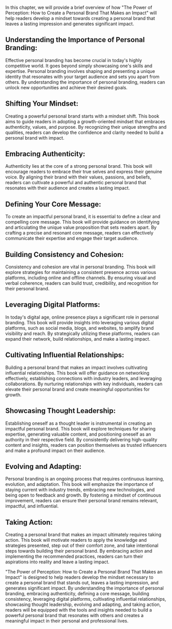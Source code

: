 
In this chapter, we will provide a brief overview of how "The Power of Perception: How to Create a Personal Brand That Makes an Impact" will help readers develop a mindset towards creating a personal brand that leaves a lasting impression and generates significant impact.

## Understanding the Importance of Personal Branding:

Effective personal branding has become crucial in today's highly competitive world. It goes beyond simply showcasing one's skills and expertise. Personal branding involves shaping and presenting a unique identity that resonates with your target audience and sets you apart from others. By understanding the importance of personal branding, readers can unlock new opportunities and achieve their desired goals.

## Shifting Your Mindset:

Creating a powerful personal brand starts with a mindset shift. This book aims to guide readers in adopting a growth-oriented mindset that embraces authenticity, values, and purpose. By recognizing their unique strengths and qualities, readers can develop the confidence and clarity needed to build a personal brand with impact.

## Embracing Authenticity:

Authenticity lies at the core of a strong personal brand. This book will encourage readers to embrace their true selves and express their genuine voice. By aligning their brand with their values, passions, and beliefs, readers can cultivate a powerful and authentic personal brand that resonates with their audience and creates a lasting impact.

## Defining Your Core Message:

To create an impactful personal brand, it is essential to define a clear and compelling core message. This book will provide guidance on identifying and articulating the unique value proposition that sets readers apart. By crafting a precise and resonant core message, readers can effectively communicate their expertise and engage their target audience.

## Building Consistency and Cohesion:

Consistency and cohesion are vital in personal branding. This book will explore strategies for maintaining a consistent presence across various platforms, including online and offline channels. By ensuring visual and verbal coherence, readers can build trust, credibility, and recognition for their personal brand.

## Leveraging Digital Platforms:

In today's digital age, online presence plays a significant role in personal branding. This book will provide insights into leveraging various digital platforms, such as social media, blogs, and websites, to amplify brand visibility and reach. By strategically utilizing these platforms, readers can expand their network, build relationships, and make a lasting impact.

## Cultivating Influential Relationships:

Building a personal brand that makes an impact involves cultivating influential relationships. This book will offer guidance on networking effectively, establishing connections with industry leaders, and leveraging collaborations. By nurturing relationships with key individuals, readers can elevate their personal brand and create meaningful opportunities for growth.

## Showcasing Thought Leadership:

Establishing oneself as a thought leader is instrumental in creating an impactful personal brand. This book will explore techniques for sharing expertise, generating valuable content, and positioning oneself as an authority in their respective field. By consistently delivering high-quality content and insights, readers can position themselves as trusted influencers and make a profound impact on their audience.

## Evolving and Adapting:

Personal branding is an ongoing process that requires continuous learning, evolution, and adaptation. This book will emphasize the importance of staying current with industry trends, embracing new technologies, and being open to feedback and growth. By fostering a mindset of continuous improvement, readers can ensure their personal brand remains relevant, impactful, and influential.

## Taking Action:

Creating a personal brand that makes an impact ultimately requires taking action. This book will motivate readers to apply the knowledge and strategies presented, step out of their comfort zone, and take intentional steps towards building their personal brand. By embracing action and implementing the recommended practices, readers can turn their aspirations into reality and leave a lasting impact.

"The Power of Perception: How to Create a Personal Brand That Makes an Impact" is designed to help readers develop the mindset necessary to create a personal brand that stands out, leaves a lasting impression, and generates significant impact. By understanding the importance of personal branding, embracing authenticity, defining a core message, building consistency, leveraging digital platforms, cultivating influential relationships, showcasing thought leadership, evolving and adapting, and taking action, readers will be equipped with the tools and insights needed to build a powerful personal brand that resonates with others and creates a meaningful impact in their personal and professional lives.
